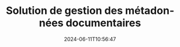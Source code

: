 ---
############################# Static ############################
layout: "family"
date:  2024-06-11T10:56:47
draft: false

product: "Metadata"
product_tag: "metadata"

lang: fr

############################# Head ############################
head_title: "API .NET, Java, Node.js et applications de manipulation de métadonnées en ligne par GroupDocs"
head_description: "API de métadonnées de documents natives de C# .NET et Java. Lisez, écrivez, modifiez et comparez les méta-informations de tous les formats populaires. Analysez et exportez les métadonnées."

############################# Header ############################
title: "Solution de gestion des métadonnées documentaires"
description:  |
  API et applications pour lire, modifier, remplacer et supprimer les métadonnées de documents, d'images et d'autres formats de fichiers sur les plateformes populaires.

  Ajoutez des informations de métadonnées cachées à vos fichiers et documents professionnels.

  Modifiez ou supprimez les métadonnées déjà présentées dans vos documents.

  Collectez et analysez des informations sur les métadonnées des documents et des fichiers.

############################# Supported Platforms ###############################
supported_platforms:
  enable: true
  head_title: "Choisissez votre plateforme"
  title: "Indépendance de la plateforme"
  description: "GroupDocs.Metadata est compatible avec une large gamme de systèmes d'exploitation et de frameworks :"
  details_link_title: "Apprendre encore plus"

  items:
    # items loop
    - title: ".NET"
      description: GroupDocs.Metadata .NET 
      color: "blue"
      tag: "net"
      link: "/metadata/net/"
      features_link: "https://docs.groupdocs.com/metadata/net/system-requirements/"
      features:
          # features loop
          - rows: "4"
            content: |
                    .NET Core 3.0 or higher <br> .NET 5.0 or higher <br> .NET Standard 2.1
      
          # features loop
          - rows: "1"
            content: |
                    Windows <br> Linux <br> Mac OS
      
          # features loop
          - rows: "3"
            content: |
                    Microsoft Visual Studio <br> JetBrains Rider <br> Microsoft Visual Code
      
          # features loop
          - rows: "1"
            content: |
                    70+ file formats
      

    # items loop
    - title: "Java"
      description: GroupDocs.Metadata Java
      color: "red"
      tag: "java"
      link: "/metadata/java/"
      features_link: "https://docs.groupdocs.com/metadata/java/system-requirements/"
      features:
          # features loop
          - rows: "4"
            content: |
                    J2SE 7.0 or higher <br> Kotlin
      
          # features loop
          - rows: "1"
            content: |
                    Windows <br> Linux <br> Mac OS
      
          # features loop
          - rows: "3"
            content: |
                    IntelliJ IDEA <br> Eclipse <br> NetBeans
      
          # features loop
          - rows: "1"
            content: |
                    70+ file formats

    # items loop
    - title: "Node.js"
      description: GroupDocs.Metadata Node.js
      color: "green"
      tag: "nodejs-java"
      link: "/metadata/nodejs-java/"
      features_link: "https://docs.groupdocs.com/metadata/"
      features:
          # features loop
          - rows: "4"
            content: |
                    Node.js 16+ and J2SE 8.0 (1.8)+
      
          # features loop
          - rows: "1"
            content: |
                    Windows <br> Linux <br> Mac OS
      
          # features loop
          - rows: "3"
            content: |
                    Atom <br> Visual Studio Code <br> Tout autre éditeur de texte
      
          # features loop
          - rows: "1"
            content: |
                    70+ file formats

############################# Features ###############################
features:
  enable: true
  title: "Examen des fonctionnalités de GroupDocs.Metadata"
  description: "Notre solution est conçue pour manipuler les métadonnées dans de nombreux formats de fichiers courants, notamment les images et les documents bureautiques."

  items:
    # items loop
    - icon: "protect"
      title: "Protéger les informations professionnelles"
      content: "Ajoutez des métadonnées cachées à vos fichiers et documents sensibles."

    # items loop
    - icon: "control"
      title: "Contrôler les métadonnées du document"
      content: "Collectez des informations détaillées sur les métadonnées contenues dans les documents."

    # items loop
    - icon: "manipulate"
      title: "Manipuler les informations de métadonnées"
      content: "Modifiez le contenu ou supprimez les métadonnées dans de nombreux formats de fichiers pris en charge."

    # items loop
    - icon: "additional"
      title: "Diverses fonctionnalités supplémentaires"
      content: "Obtenez un aperçu du document, extrayez les packages de métadonnées, etc."

############################# Code Samples ###############################
code_samples:
  enable: true
  title: "Protéger les documents à l'aide de métadonnées"
  description: "GroupDocs.Metadata exemples de code d'opérations typiques."

  items:
    # items loop
    - title: "Supprimez les métadonnées inutiles des images et des documents"
      content: "GroupDocs.Metadata vous aide à supprimer facilement les informations masquées de vos fichiers et documents. Vous pouvez rapidement supprimer des détails tels que le moment et l'endroit où une image a été prise, ou supprimer les informations sur l'auteur et l'éditeur des documents Office."
      samples:
          # samples loop
          - language: "C#"
            color: "blue"
            content: |
                    <code class="language-csharp" data-lang="csharp">
                        // Transmettre le chemin d'accès à un document au constructeur Metadata

                        using (Metadata metadata = new Metadata("source.docx"))
                        {
                            // Supprimer les propriétés du document connectées au créateur et à l'éditeur
                            var affected = metadata.RemoveProperties(
                                p => p.Tags.Contains(Tags.Person.Creator) ||
                                    p.Tags.Contains(Tags.Person.Editor);

                            // Résultat du processus de suppression des métadonnées
                            Console.WriteLine("Properties removed: {0}", affected);

                            // Enregistrer le document nettoyé
                            metadata.Save("result.docx");
                        }                    
                    </code>

          # samples loop
          - language: "Java"
            color: "red"
            content: |
                    <code class="language-java" data-lang="java">
                        // Transmettre le chemin d'accès à un document au constructeur Metadata

                        try (Metadata metadata = new Metadata("source.docx");{

                            // Supprimer les propriétés du document connectées au créateur et à l'éditeur
                            int affected = metadata.removeProperties(
                                new ContainsTagSpecification(Tags.getPerson().getCreator()).or(
                                new ContainsTagSpecification(Tags.getPerson().getEditor())));

                            // Résultat du processus de suppression des métadonnées
                            System.out.println(String.format("Properties removed: %s", affected));

                            // Enregistrer le document nettoyé
                            metadata.save("result.docx");
                        }

                    </code>

          # samples loop
          - language: "TypeScript"
            color: "green"
            content: |
                    <code class="language-java" data-lang="javascript">
                        // Transmettre le chemin d'accès à un document au constructeur Metadata

                        const metadata = new groupdocs.metadata.Metadata("source.docx");
    
                        // Supprimer les propriétés du document connectées au créateur et à l'éditeur
                        var affected = metadata.removeProperties(
                            new groupdocs.metadata.ContainsTagSpecification(groupdocs.metadata.Tags.getPerson().getCreator()).or(
                            new groupdocs.metadata.ContainsTagSpecification(groupdocs.metadata.Tags.getPerson().getEditor()))
                            );

                        // Résultat du processus de suppression des métadonnées
                        console.log('Properties removed: ${affected}');

                        // Enregistrer le document nettoyé
                        metadata.save("result.docx");                        

                    </code>

############################# Supported Formats ###############################
formats:
  enable: true
  title: "Plus de 70 formats sont pris en charge"
  description: "GroupDocs.Metadata permet de contrôler les métadonnées dans les formats de documents et de fichiers courants."

############################# Metrics ###############################
metrics:
  enable: true
  title: "GroupDocs.Metadata réalisations"
  description: "Découvrez les indicateurs clés des réalisations de notre bibliothèque"

  items:
    # items loop
    - number: "70+"
      title: "Formats pris en charge"
      content: "GroupDocs.Metadata prend en charge la manipulation des métadonnées pour plus de 70 formats de fichiers courants."

    # items loop
    - number: "700k"
      title: "Téléchargements NuGet"
      content: "GroupDocs.Metadata pour le package .NET NuGet a été téléchargé plus de 700 000 fois."

    # items loop
    - number: "15k"
      title: "Téléchargements Maven"
      content: "GroupDocs.Metadata compte 15 000 téléchargements sur Maven. Gestion puissante des métadonnées Java."

    # items loop
    - number: "140+"
      title: "Clients satisfaits"
      content: "Des entreprises aussi célèbres que des développeurs individuels préfèrent les produits GroupDocs pour créer des solutions innovantes."


############################# Customers ###############################
customers:
  enable: true
  title: "Nos clients satisfaits"
  description: "Produits GroupDocs approuvés par de nombreux clients dans le monde et utilisés dans de nombreuses solutions commerciales concurrentes à travers le monde."

  items:
    # items loop
    - title: "BenQ Corporation"
      logo: "benq"
      
    # items loop
    - title: "Nasdaq Stock Market"
      logo: "nasdaq"
      
    # items loop
    - title: "AT&T Inc."
      logo: "att"
      
    # items loop
    - title: "Customer logo AstraZeneca"
      logo: "astrazeneca"
      
    # items loop
    - title: "Central Bank of Argentina"
      logo: "argentinacentralbank"
      
    # items loop
    - title: "Roche Holding AG"
      logo: "roche"
      
    # items loop
    - title: "Capita"
      logo: "capita"
      
    # items loop
    - title: "Axa S.A."
      logo: "axa"
      
    # items loop
    - title: "Instructure Inc."
      logo: "instructure"
      
    # items loop
    - title: "Wipro"
      logo: "wipro"


############################# Actions ###############################
actions:
  enable: true
  title: "Prêt à commencer?"
  description: "Essayez gratuitement les fonctionnalités de GroupDocs.Metadata dans vos applications"

  items:
    # items loop
    - title: ".NET"
      color: "blue"
      link: "/metadata/net/"

    # items loop
    - title: "Java"
      color: "red"
      link: "/metadata/java/"

    # items loop
    - title: "Node.js"
      color: "green"
      link: "/metadata/nodejs-java/"      

############################# FAQ ###############################
faq:
  enable: true
  title: "Questions fréquemment posées"
  description: "Vous avez des questions sur notre produit ? Nous avons des réponses !"

  items:
    # items loop
    - question: "GroupDocs.Metadata nécessite-t-il un logiciel tiers pour le traitement des métadonnées des documents ?"
      answer: "GroupDocs.Metadata fonctionne de manière indépendante ; aucune bibliothèque externe comme Microsoft Office ou Adobe Acrobat n'est nécessaire."

    # items loop
    - question: "Puis-je essayer les fonctionnalités de GroupDocs.Metadata avant d'acheter ?"
      answer: "Absolument! GroupDocs.Metadata propose un essai gratuit. Installez-le et explorez ses capacités. Cependant, veuillez noter que les versions d'essai ajoutent des « badges d'essai » à vos documents et ne traitent que les 3 premières pages. Pour une expérience complète, obtenez une licence temporaire gratuite de 30 jours pour bénéficier de toutes les fonctionnalités. Consultez les détails [ici](https://purchase.groupdocs.com/temporary-license/)."

    # items loop
    - question: "Quels types de licences sont disponibles ?"
      answer: "Vous recherchez une licence GroupDocs.Metadata ? Nous vous proposons diverses options. Choisissez parmi des licences adaptées à vos besoins, en fonction de facteurs tels que le nombre de développeurs dans votre équipe, les emplacements de déploiement (par exemple, un bureau unique ou des lieux de travail distants) et si la distribution au client final nécessite le partage du SDK/API avec les clients. Vous pouvez également opter pour une licence d'utilisation mensuelle, où vous payez en fonction de votre utilisation avec des forfaits payants. Explorez plus loin et trouvez la solution idéale [ici](https://purchase.groupdocs.com/pricing/metadata/net/)."

############################# Cloud Links ###############################
cloud_links:
  enable: true
  title: "GroupDocs.Metadata Les API Low Code incluent"
  description: "Gérez les métadonnées sensibles dans les fichiers professionnels de votre application à l'aide de notre API REST basée sur le cloud."
  
  items:
    # items loop
    - title: "GroupDocs.Metadata Cloud for cURL"
      content: "Travaillez avec les API de manipulation de métadonnées cURL RESTful pour gérer les informations de métadonnées des PDF, Word, Excel, présentations, images et fichiers multimédia dans vos applications."
      icon: "groupdocs_metadata-for-curl"
      link: "https://products.groupdocs.cloud/metadata/curl"

    # items loop
    - title: "GroupDocs.Metadata Cloud for .NET"
      content: "Utilisez l'API REST de métadonnées avec le SDK .NET pour ajouter, modifier, extraire, rechercher et supprimer des métadonnées des formats de documents dans les applications .NET."
      icon: "groupdocs_metadata-for-net"
      link: "https://products.groupdocs.cloud/metadata/net"

    # items loop
    - title: "GroupDocs.Metadata Cloud for Java"
      content: "Améliorez vos applications Java avec de puissantes fonctionnalités de gestion des métadonnées à l'aide du SDK Metadata pour Java."
      icon: "groupdocs_metadata-for-java"
      link: "https://products.groupdocs.cloud/metadata/java"

############################# App links ###############################
app_links:
  enable: true
  title: "GroupDocs.Metadata Applications sans code incluses"
  description: "Accédez à l'application Web GroupDocs pour gérer les métadonnées des documents. Traitez GRATUITEMENT plus de 70 formats de fichiers populaires dans votre navigateur préféré."

  items:
    # items loop
    - title: "GroupDocs.Metadata Total"
      content: "Application gratuite pour afficher et modifier les métadonnées de Word, Excel, PDF, PowerPoint et plus de 70 types de documents."
      icon: "groupdocs_metadata-app"
      link: "https://products.groupdocs.app/metadata/total"

    # items loop
    - title: "GroupDocs.Metadata DOCX"
      content: "Visionneuse et éditeur de métadonnées en ligne gratuits pour les documents MS Word."
      icon: "groupdocs_words-app"
      link: "https://products.groupdocs.app/metadata/docx"

    # items loop
    - title: "GroupDocs.Metadata PDF"
      content: "Affichez ou modifiez les informations de métadonnées des documents PDF en ligne."
      icon: "groupdocs_pdf-app"
      link: "https://products.groupdocs.app/metadata/pdf"


      


---